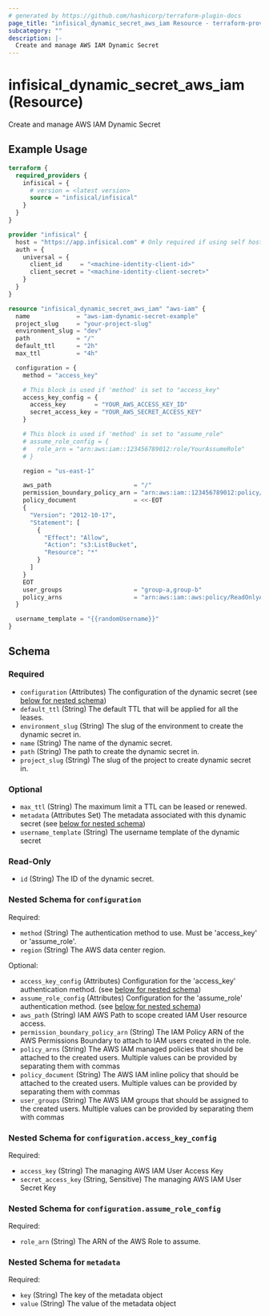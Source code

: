 ```yaml
---
# generated by https://github.com/hashicorp/terraform-plugin-docs
page_title: "infisical_dynamic_secret_aws_iam Resource - terraform-provider-infisical"
subcategory: ""
description: |-
  Create and manage AWS IAM Dynamic Secret
---
```


# infisical_dynamic_secret_aws_iam (Resource)

Create and manage AWS IAM Dynamic Secret

## Example Usage

```terraform
terraform {
  required_providers {
    infisical = {
      # version = <latest version>
      source = "infisical/infisical"
    }
  }
}

provider "infisical" {
  host = "https://app.infisical.com" # Only required if using self hosted instance of Infisical, default is https://app.infisical.com
  auth = {
    universal = {
      client_id     = "<machine-identity-client-id>"
      client_secret = "<machine-identity-client-secret>"
    }
  }
}

resource "infisical_dynamic_secret_aws_iam" "aws-iam" {
  name             = "aws-iam-dynamic-secret-example"
  project_slug     = "your-project-slug"
  environment_slug = "dev"
  path             = "/"
  default_ttl      = "2h"
  max_ttl          = "4h"

  configuration = {
    method = "access_key"

    # This block is used if 'method' is set to "access_key"
    access_key_config = {
      access_key        = "YOUR_AWS_ACCESS_KEY_ID"
      secret_access_key = "YOUR_AWS_SECRET_ACCESS_KEY"
    }

    # This block is used if 'method' is set to "assume_role"
    # assume_role_config = {
    #   role_arn = "arn:aws:iam::123456789012:role/YourAssumeRole"
    # }

    region = "us-east-1"

    aws_path                       = "/"
    permission_boundary_policy_arn = "arn:aws:iam::123456789012:policy/YourBoundaryPolicy"
    policy_document                = <<-EOT
    {
      "Version": "2012-10-17",
      "Statement": [
        {
          "Effect": "Allow",
          "Action": "s3:ListBucket",
          "Resource": "*"
        }
      ]
    }
    EOT
    user_groups                    = "group-a,group-b"
    policy_arns                    = "arn:aws:iam::aws:policy/ReadOnlyAccess,arn:aws:iam::123456789012:policy/SpecificPolicy"
  }

  username_template = "{{randomUsername}}"
}
```

<!-- schema generated by tfplugindocs -->
## Schema

### Required

- `configuration` (Attributes) The configuration of the dynamic secret (see [below for nested schema](#nestedatt--configuration))
- `default_ttl` (String) The default TTL that will be applied for all the leases.
- `environment_slug` (String) The slug of the environment to create the dynamic secret in.
- `name` (String) The name of the dynamic secret.
- `path` (String) The path to create the dynamic secret in.
- `project_slug` (String) The slug of the project to create dynamic secret in.

### Optional

- `max_ttl` (String) The maximum limit a TTL can be leased or renewed.
- `metadata` (Attributes Set) The metadata associated with this dynamic secret (see [below for nested schema](#nestedatt--metadata))
- `username_template` (String) The username template of the dynamic secret

### Read-Only

- `id` (String) The ID of the dynamic secret.

<a id="nestedatt--configuration"></a>
### Nested Schema for `configuration`

Required:

- `method` (String) The authentication method to use. Must be 'access_key' or 'assume_role'.
- `region` (String) The AWS data center region.

Optional:

- `access_key_config` (Attributes) Configuration for the 'access_key' authentication method. (see [below for nested schema](#nestedatt--configuration--access_key_config))
- `assume_role_config` (Attributes) Configuration for the 'assume_role' authentication method. (see [below for nested schema](#nestedatt--configuration--assume_role_config))
- `aws_path` (String) IAM AWS Path to scope created IAM User resource access.
- `permission_boundary_policy_arn` (String) The IAM Policy ARN of the AWS Permissions Boundary to attach to IAM users created in the role.
- `policy_arns` (String) The AWS IAM managed policies that should be attached to the created users. Multiple values can be provided by separating them with commas
- `policy_document` (String) The AWS IAM inline policy that should be attached to the created users. Multiple values can be provided by separating them with commas
- `user_groups` (String) The AWS IAM groups that should be assigned to the created users. Multiple values can be provided by separating them with commas

<a id="nestedatt--configuration--access_key_config"></a>
### Nested Schema for `configuration.access_key_config`

Required:

- `access_key` (String) The managing AWS IAM User Access Key
- `secret_access_key` (String, Sensitive) The managing AWS IAM User Secret Key


<a id="nestedatt--configuration--assume_role_config"></a>
### Nested Schema for `configuration.assume_role_config`

Required:

- `role_arn` (String) The ARN of the AWS Role to assume.



<a id="nestedatt--metadata"></a>
### Nested Schema for `metadata`

Required:

- `key` (String) The key of the metadata object
- `value` (String) The value of the metadata object
